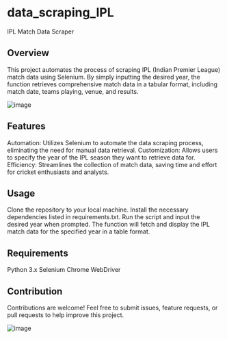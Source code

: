 # data_scraping_IPL
IPL Match Data Scraper
## Overview
This project automates the process of scraping IPL (Indian Premier League) match data using Selenium. By simply inputting the desired year, the function retrieves comprehensive match data in a tabular format, including match date, teams playing, venue, and results.



![image](https://github.com/kteshubham256/data_scraping_IPL/assets/148578267/542a13a1-2ff4-4acc-b115-5fd3ddcaf25f)

## Features
Automation: Utilizes Selenium to automate the data scraping process, eliminating the need for manual data retrieval.
Customization: Allows users to specify the year of the IPL season they want to retrieve data for.
Efficiency: Streamlines the collection of match data, saving time and effort for cricket enthusiasts and analysts.
## Usage
Clone the repository to your local machine.
Install the necessary dependencies listed in requirements.txt.
Run the script and input the desired year when prompted.
The function will fetch and display the IPL match data for the specified year in a table format.
## Requirements
Python 3.x
Selenium
Chrome WebDriver
## Contribution
Contributions are welcome! Feel free to submit issues, feature requests, or pull requests to help improve this project.

![image](https://github.com/kteshubham256/data_scraping_IPL/assets/148578267/d9501c0b-4906-4d73-bc12-f30ff5dec919)

